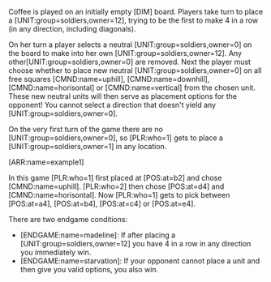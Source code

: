 Coffee is played on an initially empty [DIM] board. Players take turn to place a [UNIT:group=soldiers,owner=12], trying to be the first to make 4 in a row (in any direction, including diagonals).

On her turn a player selects a neutral [UNIT:group=soldiers,owner=0] on the board to make into her own [UNIT:group=soldiers,owner=12]. Any other[UNIT:group=soldiers,owner=0] are removed. Next the player must choose whether to place new neutral [UNIT:group=soldiers,owner=0] on all free squares [CMND:name=uphill], [CMND:name=downhill], [CMND:name=horisontal] or [CMND:name=vertical] from the chosen unit. These new neutral units will then serve as placement options for the opponent! You cannot select a direction that doesn't yield any [UNIT:group=soldiers,owner=0].

On the very first turn of the game there are no [UNIT:group=soldiers,owner=0], so [PLR:who=1] gets to place a [UNIT:group=soldiers,owner=1] in any location.

[ARR:name=example1]

In this game [PLR:who=1] first placed at [POS:at=b2] and chose [CMND:name=uphill]. [PLR:who=2] then chose [POS:at=d4] and [CMND:name=horisontal]. Now [PLR:who=1] gets to pick between [POS:at=a4], [POS:at=b4], [POS:at=c4] or [POS:at=e4].

There are two endgame conditions:

- [ENDGAME:name=madeline]: If after placing a [UNIT:group=soldiers,owner=12] you have 4 in a row in any direction you immediately win.
- [ENDGAME:name=starvation]: If your opponent cannot place a unit and then give you valid options, you also win.
